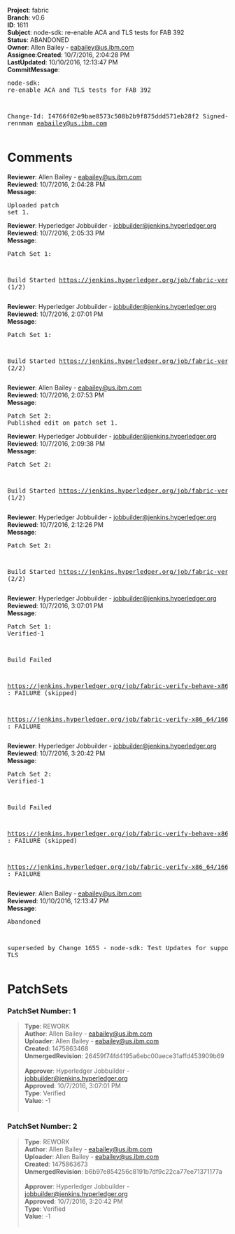 <strong>Project</strong>: fabric</br><strong>Branch</strong>: v0.6<br><strong>ID</strong>: 1611<br><strong>Subject</strong>: node-sdk: re-enable ACA and TLS tests for FAB 392<br><strong>Status</strong>: ABANDONED<br><strong>Owner</strong>: Allen Bailey - eabailey@us.ibm.com<br><strong>Assignee</strong>:<strong>Created</strong>: 10/7/2016, 2:04:28 PM<br><strong>LastUpdated</strong>: 10/10/2016, 12:13:47 PM<br><strong>CommitMessage</strong>:<br><pre>node-sdk: re-enable ACA and TLS tests for FAB 392

Change-Id: I4766f02e9bae8573c508b2b9f875ddd571eb28f2
Signed-off-by: rennman <eabailey@us.ibm.com>
</pre><h1>Comments</h1><strong>Reviewer</strong>: Allen Bailey - eabailey@us.ibm.com<br><strong>Reviewed</strong>: 10/7/2016, 2:04:28 PM<br><strong>Message</strong>: <pre>Uploaded patch set 1.</pre><strong>Reviewer</strong>: Hyperledger Jobbuilder - jobbuilder@jenkins.hyperledger.org<br><strong>Reviewed</strong>: 10/7/2016, 2:05:33 PM<br><strong>Message</strong>: <pre>Patch Set 1:

Build Started https://jenkins.hyperledger.org/job/fabric-verify-behave-x86_64/561/ (1/2)</pre><strong>Reviewer</strong>: Hyperledger Jobbuilder - jobbuilder@jenkins.hyperledger.org<br><strong>Reviewed</strong>: 10/7/2016, 2:07:01 PM<br><strong>Message</strong>: <pre>Patch Set 1:

Build Started https://jenkins.hyperledger.org/job/fabric-verify-x86_64/1661/ (2/2)</pre><strong>Reviewer</strong>: Allen Bailey - eabailey@us.ibm.com<br><strong>Reviewed</strong>: 10/7/2016, 2:07:53 PM<br><strong>Message</strong>: <pre>Patch Set 2: Published edit on patch set 1.</pre><strong>Reviewer</strong>: Hyperledger Jobbuilder - jobbuilder@jenkins.hyperledger.org<br><strong>Reviewed</strong>: 10/7/2016, 2:09:38 PM<br><strong>Message</strong>: <pre>Patch Set 2:

Build Started https://jenkins.hyperledger.org/job/fabric-verify-behave-x86_64/562/ (1/2)</pre><strong>Reviewer</strong>: Hyperledger Jobbuilder - jobbuilder@jenkins.hyperledger.org<br><strong>Reviewed</strong>: 10/7/2016, 2:12:26 PM<br><strong>Message</strong>: <pre>Patch Set 2:

Build Started https://jenkins.hyperledger.org/job/fabric-verify-x86_64/1662/ (2/2)</pre><strong>Reviewer</strong>: Hyperledger Jobbuilder - jobbuilder@jenkins.hyperledger.org<br><strong>Reviewed</strong>: 10/7/2016, 3:07:01 PM<br><strong>Message</strong>: <pre>Patch Set 1: Verified-1

Build Failed 

https://jenkins.hyperledger.org/job/fabric-verify-behave-x86_64/561/ : FAILURE (skipped)

https://jenkins.hyperledger.org/job/fabric-verify-x86_64/1661/ : FAILURE</pre><strong>Reviewer</strong>: Hyperledger Jobbuilder - jobbuilder@jenkins.hyperledger.org<br><strong>Reviewed</strong>: 10/7/2016, 3:20:42 PM<br><strong>Message</strong>: <pre>Patch Set 2: Verified-1

Build Failed 

https://jenkins.hyperledger.org/job/fabric-verify-behave-x86_64/562/ : FAILURE (skipped)

https://jenkins.hyperledger.org/job/fabric-verify-x86_64/1662/ : FAILURE</pre><strong>Reviewer</strong>: Allen Bailey - eabailey@us.ibm.com<br><strong>Reviewed</strong>: 10/10/2016, 12:13:47 PM<br><strong>Message</strong>: <pre>Abandoned

superseded by
  Change 1655 -
node-sdk: Test Updates for supporting TLS</pre><h1>PatchSets</h1><h3>PatchSet Number: 1</h3><blockquote><strong>Type</strong>: REWORK<br><strong>Author</strong>: Allen Bailey - eabailey@us.ibm.com<br><strong>Uploader</strong>: Allen Bailey - eabailey@us.ibm.com<br><strong>Created</strong>: 1475863468<br><strong>UnmergedRevision</strong>: 26459f74fd4195a6ebc00aece31affd453909b69<br><br><strong>Approver</strong>: Hyperledger Jobbuilder - jobbuilder@jenkins.hyperledger.org<br><strong>Approved</strong>: 10/7/2016, 3:07:01 PM<br><strong>Type</strong>: Verified<br><strong>Value</strong>: -1<br><br></blockquote><h3>PatchSet Number: 2</h3><blockquote><strong>Type</strong>: REWORK<br><strong>Author</strong>: Allen Bailey - eabailey@us.ibm.com<br><strong>Uploader</strong>: Allen Bailey - eabailey@us.ibm.com<br><strong>Created</strong>: 1475863673<br><strong>UnmergedRevision</strong>: b6b97e854256c8191b7df9c22ca77ee71371177a<br><br><strong>Approver</strong>: Hyperledger Jobbuilder - jobbuilder@jenkins.hyperledger.org<br><strong>Approved</strong>: 10/7/2016, 3:20:42 PM<br><strong>Type</strong>: Verified<br><strong>Value</strong>: -1<br><br></blockquote>